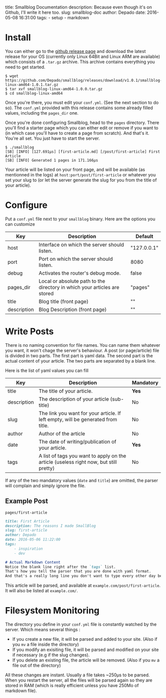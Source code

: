 title: Smallblog Documentation
description: Because even though it's on Github, I'll write it here too.
slug: smallblog-doc
author: Depado
date: 2016-05-08 16:31:00
tags:
    - setup
    - markdown

# Install

You can either go to the [github release page](https://github.com/Depado/smallblog/releases) and download the latest release for your OS (currently only Linux 64Bit and Linux ARM are available) which consists of a `.tar.gz` archive. This archive contains everything you need to get started.

```
$ wget https://github.com/Depado/smallblog/releases/download/v1.0.1/smallblog-linux-amd64-1.0.1.tar.gz
$ tar xvf smallblog-linux-amd64-1.0.0.tar.gz
$ cd smallblog-linux-amd64
```
Once you're there, you must edit your `conf.yml`. (See the next section to do so). The `conf.yml` provided with this release contains some already filled values, including the `pages_dir` one.

Once you're done configuring Smallblog, head to the `pages` directory. There you'll find a starter page which you can either edit or remove if you want to (in which case you'll have to create a page from scratch). And that's it. You're all set. You just have to start the server.

```
$ ./smallblog
[SB] [INFO] [127.691µs] [first-article.md] [/post/first-article] First Article
[SB] [INFO] Generated 1 pages in 171.166µs
```

Your article will be listed on your front page, and will be available (as mentionned in the logs) at `host:port/post/first-article` or whatever you set your slug to (or let the server generate the slug for you from the title of your article).

# Configure

Put a `conf.yml` file next to your `smallblog` binary. Here are the options you
can customize

| Key         | Description                                                               | Default     |
| ----------- | ------------------------------------------------------------------------- | ----------- |
| host        | Interface on which the server should listen.                              | "127.0.0.1" |
| port        | Port on which the server should listen.                                   | 8080        |
| debug       | Activates the router's debug mode.                                        | false       |
| pages_dir   | Local or absolute path to the directory in which your articles are stored | "pages"     |
| title       | Blog title (front page)                                                   | ""          |
| description | Blog Description (front page)                                             | ""          |

# Write Posts

There is no naming convention for file names. You can name them whatever you
want, it won't chage the server's behaviour. A post (or page/article) file is
divided in two parts. The first part is yaml data. The second part is the actual
content of your article. The two parts are separated by a blank line.

Here is the list of yaml values you can fill

| Key         | Description                                                                           | Mandatory |
| ----------- | ------------------------------------------------------------------------------------- | --------- |
| title       | The title of your article.                                                            | **Yes**   |
| description | The description of your article (sub-title)                                           | No        |
| slug        | The link you want for your article. If left empty, will be generated from title.      | No        |
| author      | Author of the article                                                                 | No        |
| date        | The date of writing/publication of your article.                                      | **Yes**   |
| tags        | A list of tags you want to apply on the article (useless right now, but still pretty) | No        |

If any of the two mandatory values (`date` and `title`) are omitted, the parser will complain and simply ignore the file.

## Example Post

`pages/first-article`

```markdown
title: First Article
description: The reasons I made SmallBlog
slug: first-article
author: Depado
date: 2016-05-06 11:22:00
tags:
    - inspiration
    - dev

# Actual Markdown Content
Notice the blank line right after the `tags` list.
That's how you tell the parser that you are done with yaml format.
And that's a really long line you don't want to type every other day because it's excessively long.
```

This article will be parsed, and available at `example.com/post/first-article`.
It will also be listed at `example.com/`.

# Filesystem Monitoring

The directory you define in your `conf.yml` file is constantly watched by the
server. Which means several things :
 - If you create a new file, it will be parsed and added to your site.
   (Also if you `mv` a file inside the directory)
 - If you modify an exisiting file, it will be parsed and modified on your site
   if necessary (e.g if the slug changes).
 - If you delete an existing file, the article will be removed. (Also if you
   `mv` a file out of the directory)

All these changes are instant. Usually a file takes ~250µs to be parsed. When
you restart the server, all the files will be parsed again so they are stored in
RAM (which is really efficient unless you have 250Mo of markdown file).
